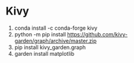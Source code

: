 # Kivy
1. conda install -c conda-forge kivy
2. python -m pip install https://github.com/kivy-garden/graph/archive/master.zip
3. pip install kivy_garden.graph
4. garden install matplotlib


 